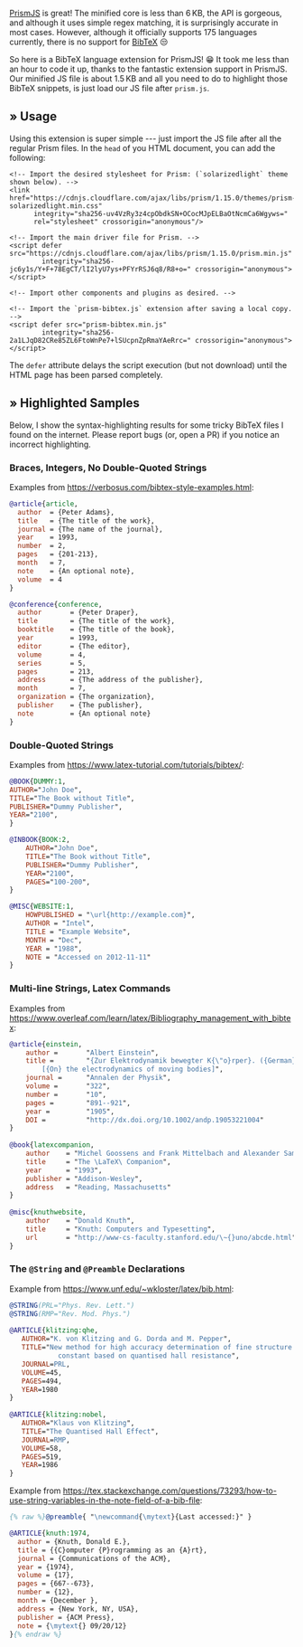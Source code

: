 [PrismJS] is great! The minified core is less than 6&thinsp;KB, the API is gorgeous,
and although it uses simple regex matching, it is surprisingly accurate in most cases.
However, although it officially supports 175 languages currently, there is no support for [BibTeX] &#x1f612;

So here is a BibTeX language extension for PrismJS! &#x1f601;
It took me less than an hour to code it up, thanks to the fantastic extension support in PrismJS.
Our minified JS file is about 1.5&thinsp;KB and all you need to do to highlight those BibTeX snippets,
is just load our JS file after `prism.js`.



## &raquo; Usage

Using this extension is super simple --- just import the JS file after all the regular Prism files.
In the `head` of you HTML document, you can add the following:

<pre class='language-html' data-line='13-16'><code>&lt;!-- Import the desired stylesheet for Prism: (`solarizedlight` theme shown below). --&gt;
&lt;link href=&quot;https://cdnjs.cloudflare.com/ajax/libs/prism/1.15.0/themes/prism-solarizedlight.min.css&quot;
      integrity=&quot;sha256-uv4VzRy3z4cpObdkSN+OCocMJpELBaOtNcmCa6Wgyws=&quot;
      rel=&quot;stylesheet&quot; crossorigin=&quot;anonymous&quot;/&gt;

&lt;!-- Import the main driver file for Prism. --&gt;
&lt;script defer src=&quot;https://cdnjs.cloudflare.com/ajax/libs/prism/1.15.0/prism.min.js&quot;
        integrity=&quot;sha256-jc6y1s/Y+F+78EgCT/lI2lyU7ys+PFYrRSJ6q8/R8+o=&quot; crossorigin=&quot;anonymous&quot;&gt;
&lt;/script&gt;

&lt;!-- Import other components and plugins as desired. --&gt;

&lt;!-- Import the `prism-bibtex.js` extension after saving a local copy. --&gt;
&lt;script defer src=&quot;prism-bibtex.min.js&quot;
        integrity=&quot;sha256-2a1LJqD82CRe85ZL6FtoWnPe7+lSUcpnZpRmaYAeRrc=&quot; crossorigin=&quot;anonymous&quot;&gt;
&lt;/script&gt;
</code></pre>

The `defer` attribute delays the script execution (but not download) until the HTML page has been parsed completely.



## &raquo; Highlighted Samples

Below, I show the syntax-highlighting results for some tricky BibTeX files I found on the internet.
Please report bugs (or, open a PR) if you notice an incorrect highlighting.

### Braces, Integers, No Double-Quoted Strings

Examples from <https://verbosus.com/bibtex-style-examples.html>:

```bibtex
@article{article,
  author  = {Peter Adams}, 
  title   = {The title of the work},
  journal = {The name of the journal},
  year    = 1993,
  number  = 2,
  pages   = {201-213},
  month   = 7,
  note    = {An optional note}, 
  volume  = 4
}

@conference{conference,
  author       = {Peter Draper}, 
  title        = {The title of the work},
  booktitle    = {The title of the book},
  year         = 1993,
  editor       = {The editor},
  volume       = 4,
  series       = 5,
  pages        = 213,
  address      = {The address of the publisher},
  month        = 7,
  organization = {The organization},
  publisher    = {The publisher},
  note         = {An optional note}  
}
```

### Double-Quoted Strings

Examples from <https://www.latex-tutorial.com/tutorials/bibtex/>:

```bibtex
@BOOK{DUMMY:1,
AUTHOR="John Doe",
TITLE="The Book without Title",
PUBLISHER="Dummy Publisher",
YEAR="2100",
}

@INBOOK{BOOK:2,
    AUTHOR="John Doe",
    TITLE="The Book without Title",
    PUBLISHER="Dummy Publisher",
    YEAR="2100",
    PAGES="100-200",
}

@MISC{WEBSITE:1,
	HOWPUBLISHED = "\url{http://example.com}",
	AUTHOR = "Intel",
	TITLE = "Example Website",
	MONTH = "Dec",
	YEAR = "1988",
	NOTE = "Accessed on 2012-11-11"
}
```

### Multi-line Strings, Latex Commands

Examples from <https://www.overleaf.com/learn/latex/Bibliography_management_with_bibtex>:

```bib
@article{einstein,
    author =       "Albert Einstein",
    title =        "{Zur Elektrodynamik bewegter K{\"o}rper}. ({German})
        [{On} the electrodynamics of moving bodies]",
    journal =      "Annalen der Physik",
    volume =       "322",
    number =       "10",
    pages =        "891--921",
    year =         "1905",
    DOI =          "http://dx.doi.org/10.1002/andp.19053221004"
}
 
@book{latexcompanion,
    author    = "Michel Goossens and Frank Mittelbach and Alexander Samarin",
    title     = "The \LaTeX\ Companion",
    year      = "1993",
    publisher = "Addison-Wesley",
    address   = "Reading, Massachusetts"
}
 
@misc{knuthwebsite,
    author    = "Donald Knuth",
    title     = "Knuth: Computers and Typesetting",
    url       = "http://www-cs-faculty.stanford.edu/\~{}uno/abcde.html"
}
```

### The `@String` and `@Preamble` Declarations

Example from <https://www.unf.edu/~wkloster/latex/bib.html>:

```bib
@STRING(PRL="Phys. Rev. Lett.")
@STRING(RMP="Rev. Mod. Phys.")
 
@ARTICLE{klitzing:qhe,
   AUTHOR="K. von Klitzing and G. Dorda and M. Pepper",
   TITLE="New method for high accuracy determination of fine structure
            constant based on quantised hall resistance",
   JOURNAL=PRL,
   VOLUME=45,
   PAGES=494,
   YEAR=1980
}
 
@ARTICLE{klitzing:nobel,
   AUTHOR="Klaus von Klitzing",
   TITLE="The Quantised Hall Effect",
   JOURNAL=RMP,
   VOLUME=58,
   PAGES=519,
   YEAR=1986
}
```

Example from <https://tex.stackexchange.com/questions/73293/how-to-use-string-variables-in-the-note-field-of-a-bib-file>:

```bib
{% raw %}@preamble{ "\newcommand{\mytext}{Last accessed:}" }

@ARTICLE{knuth:1974,
  author = {Knuth, Donald E.},
  title = {{C}omputer {P}rogramming as an {A}rt},
  journal = {Communications of the ACM},
  year = {1974},
  volume = {17},
  pages = {667--673},
  number = {12},
  month = {December },
  address = {New York, NY, USA},
  publisher = {ACM Press},
  note = {\mytext{} 09/20/12}
}{% endraw %}
```

<link rel="stylesheet" href="https://cdnjs.cloudflare.com/ajax/libs/prism/1.15.0/themes/prism-solarizedlight.min.css"
      integrity="sha256-uv4VzRy3z4cpObdkSN+OCocMJpELBaOtNcmCa6Wgyws=" crossorigin="anonymous" />
<link rel="stylesheet" href="https://cdnjs.cloudflare.com/ajax/libs/prism/1.15.0/plugins/line-highlight/prism-line-highlight.min.css"
      integrity="sha256-FFGTaA49ZxFi2oUiWjxtTBqoda+t1Uw8GffYkdt9aco=" crossorigin="anonymous" />

<script src="https://cdnjs.cloudflare.com/ajax/libs/prism/1.15.0/prism.min.js"
        integrity="sha256-jc6y1s/Y+F+78EgCT/lI2lyU7ys+PFYrRSJ6q8/R8+o=" crossorigin="anonymous"></script>
<script src="https://cdnjs.cloudflare.com/ajax/libs/prism/1.15.0/components/prism-markup.min.js"
        integrity="sha256-QciVGr0G0qBC7iVqTH0zo6B2h4sFTL5iyxA3vO0Mu2M=" crossorigin="anonymous"></script>
<script src="https://cdnjs.cloudflare.com/ajax/libs/prism/1.15.0/plugins/line-highlight/prism-line-highlight.min.js"
        integrity="sha256-DEl9ZQE+lseY13oqm2+mlUr+sVI18LG813P+kzzIm8o=" crossorigin="anonymous"></script>
<script src="prism-bibtex.min.js" integrity="sha256-2a1LJqD82CRe85ZL6FtoWnPe7+lSUcpnZpRmaYAeRrc=" crossorigin="anonymous">
</script>


[BibTeX]:   http://www.bibtex.org/
[prismjs]:  https://prismjs.com/